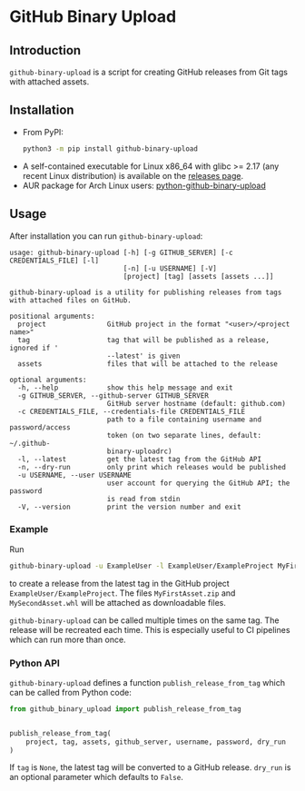 # GitHub Binary Upload

## Introduction

`github-binary-upload` is a script for creating GitHub releases from Git tags with attached assets.

## Installation

- From PyPI:
  ```bash
  python3 -m pip install github-binary-upload
  ```
- A self-contained executable for Linux x86_64 with glibc >= 2.17 (any recent Linux distribution) is available on the
  [releases page](https://github.com/sciapp/github-binary-upload/releases/latest).
- AUR package for Arch Linux users:
  [python-github-binary-upload](https://aur.archlinux.org/packages/python-github-binary-upload/)

## Usage

After installation you can run `github-binary-upload`:

```
usage: github-binary-upload [-h] [-g GITHUB_SERVER] [-c CREDENTIALS_FILE] [-l]
                            [-n] [-u USERNAME] [-V]
                            [project] [tag] [assets [assets ...]]

github-binary-upload is a utility for publishing releases from tags with attached files on GitHub.

positional arguments:
  project               GitHub project in the format "<user>/<project name>"
  tag                   tag that will be published as a release, ignored if '
                        --latest' is given
  assets                files that will be attached to the release

optional arguments:
  -h, --help            show this help message and exit
  -g GITHUB_SERVER, --github-server GITHUB_SERVER
                        GitHub server hostname (default: github.com)
  -c CREDENTIALS_FILE, --credentials-file CREDENTIALS_FILE
                        path to a file containing username and password/access
                        token (on two separate lines, default: ~/.github-
                        binary-uploadrc)
  -l, --latest          get the latest tag from the GitHub API
  -n, --dry-run         only print which releases would be published
  -u USERNAME, --user USERNAME
                        user account for querying the GitHub API; the password
                        is read from stdin
  -V, --version         print the version number and exit
```

### Example

Run

```bash
github-binary-upload -u ExampleUser -l ExampleUser/ExampleProject MyFirstAsset.zip MySecondAsset.whl
```

to create a release from the latest tag in the GitHub project `ExampleUser/ExampleProject`. The files `MyFirstAsset.zip`
and `MySecondAsset.whl` will be attached as downloadable files.

`github-binary-upload` can be called multiple times on the same tag. The release will be recreated each time. This is
especially useful to CI pipelines which can run more than once.

### Python API

`github-binary-upload` defines a function `publish_release_from_tag` which can be called from Python code:

```python
from github_binary_upload import publish_release_from_tag


publish_release_from_tag(
    project, tag, assets, github_server, username, password, dry_run
)
```

If `tag` is `None`, the latest tag will be converted to a GitHub release. `dry_run` is an optional parameter which
defaults to `False`.
